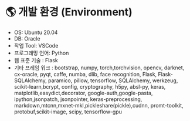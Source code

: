 # 🌎 개발 환경 (Environment)
* OS: Ubuntu 20.04
* DB: Oracle
* 작업 Tool: VSCode
* 프로그래밍 언어: Python
* 웹 표준 기술 : Flask
* 기타 프레임 워크 : bootstrap, numpy, torch,torchvision, opencv, darknet, cx-oracle, pyqt, caffe, numba, dlib, face recognition, Flask, Flask-SQLAlchemy, paramico, pillow, tensorflow, SQLAlchemy, werkzeug, scikit-learn,bcrypt, config, cryptography, h5py, absl-py, keras, matplotlib,easydict,decorator, google-auth,google-pasta, ipython,jsonpatch, jsonpointer, keras-preprocessing, markdown,mtcnn,mxnet-mkl,pickleshare(pickle),cudnn, promt-toolkit, protobuf,scikit-image, scipy, tensorflow-gpu
